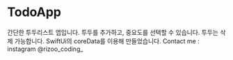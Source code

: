 # TodoApp

간단한 투두리스트 앱입니다. 
투두를 추가하고, 중요도를 선택할 수 있습니다.
투두는 삭제 가능합니다. 
SwiftUi의 coreData를 이용해 만들었습니다.
Contact me : instagram @rizoo_coding_
